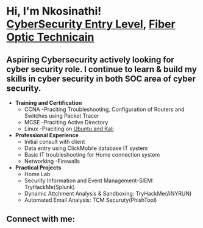  <h1>Hi, I'm Nkosinathi! <br/><a href="https://github.com/NathiMadlala">CyberSecurity Entry Level</a>, <a href="https://www.linkedin.com/in/Nkosinathi Madlala/">Fiber Optic Technicain </a>

<h2>Aspiring Cybersecurity actively looking for cyber security role. I continue to learn & build my skills in cyber security in both SOC area of cyber security.</h2>

- <b>Training and Certification </b>
  - CCNA -Praciting Troubleshooting, Configuration of Routers and Switches using Packet Tracer
  - MCSE -Praciting Active Directory
  - Linux -Praciting on [Ubuntu and Kali](https://tryhackme.com/nkosinathimadlala/AD_PS)
- <b>Professional Experience</b>
  - Initial consult with client 
  - Data entry using ClickMobile database IT system
  - Basic IT troubleshooting for Home connection system
  - Networking -Firewalls
- <b>Practical Projects</b>
  - Home Lab
  - Security Information and Event Management-SIEM: TryHackMe(Splunk)
  - Dynamic Attchment Analysis & Sandboxing: TryHackMe(ANYRUN)
  - Automated Email Analysis: TCM Securuty(PhishTool)
    

<h2> Connect with me:</h2>

[linkedin]: https://linkedin.com/in/nkosinathimadlala/

<!--
**joshmadakor1/joshmadakor1** is a ✨ _special_ ✨ repository because its `README.md` (this file) appears on your GitHub profile.

Here are some ideas to get you started:

- 🔭 I’m currently working on ...
- 🌱 I’m currently learning ...
- 👯 I’m looking to collaborate on ...
- 🤔 I’m looking for help with ...
- 💬 Ask me about ...
- 📫 How to reach me: ...
- 😄 Pronouns: ...
- ⚡ Fun fact: ...
-->

<!--
**NathiMadlala/NathiMadlala** is a ✨ _special_ ✨ repository because its `README.md` (this file) appears on your GitHub profile.

Here are some ideas to get you started:

- 🔭 I’m currently working on ...
- 🌱 I’m currently learning ...
- 👯 I’m looking to collaborate on ...
- 🤔 I’m looking for help with ...
- 💬 Ask me about ...
- 📫 How to reach me: ...
- 😄 Pronouns: ...
- ⚡ Fun fact: ...
-->
